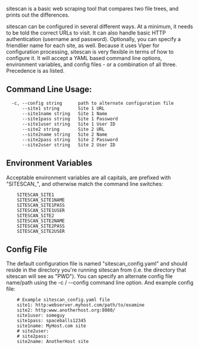 sitescan is a basic web scraping tool that compares two file trees, and prints out the differences.

sitescan can be configured in several different ways. At a minimum, it needs
to be told the correct URLs to visit. It can also handle basic HTTP authentication
(username and password). Optionally, you can specify a friendlier name for
each site, as well. Because it uses Viper for configuration processing, sitescan
is very flexible in terms of how to configure it. It will accept a YAML based
command line options, environment variables, and config files - or a combination of
all three. Precedence is as listed.


## Command Line Usage:
```
  -c, --config string      path to alternate configuration file
      --site1 string       Site 1 URL
      --site1name string   Site 1 Name
      --site1pass string   Site 1 Password
      --site1user string   Site 1 User ID
      --site2 string       Site 2 URL
      --site2name string   Site 2 Name
      --site2pass string   Site 2 Password
      --site2user string   Site 2 User ID
```

## Environment Variables

Acceptable environment variables are all capitals, are prefixed with "SITESCAN_",
and otherwise match the command line switches:
```
	SITESCAN_SITE1
	SITESCAN_SITE1NAME
	SITESCAN_SITE1PASS
	SITESCAN_SITE1USER
	SITESCAN_SITE2
	SITESCAN_SITE2NAME
	SITESCAN_SITE2PASS
	SITESCAN_SITE2USER
```

## Config File

The default configuration file is named "sitescan_config.yaml" and should reside
in the directory you're running sitescan from (i.e. the directory that sitescan
will see as "PWD"). You can specify an alternate config file name/path using the
-c / --config command line option. And example config file:
```
	# Example sitescan_config.yaml file
	site1: http:webserver.myhost.com/path/to/examine
	site2: http:www.anotherhost.org:8080/
	site1user: someguy
	site1pass: spaceballs12345
	site1name: MyHost.com site
	# site2user:
	# site2pass:
	site2name: AnotherHost site
```
